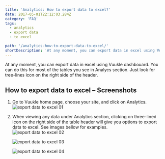 ```yaml
---
title: 'Analytics: How to export data to excel?'
date: 2017-05-01T22:12:03.284Z
category: 'FAQ'
tags:
  - analytics
  - export data
  - to excel

path: '/analytics-how-to-export-data-to-excel/'
shortDescription: 'At any moment, you can export data in excel using Vuukle dashbouard. '
---
```


At any moment, you can export data in excel using Vuukle dashbouard. You can do this for most of the tables you see in Analycs section. Just look for tree-lines icon on the right side of the header.

## How to export data to excel – Screenshots

1. Go to Vuukle home page, choose your site, and click on Analytics.
   ![export data to excel 01](/img/analytics-how-to-export-data-to-excel-img-1.jpg)

2. When viewing any data under Analytics section, clicking on three-lined icon on the right side of the table header will give you options to export data to excel. See images bellow for examples. ![export data to excel 02](/img/analytics-how-to-export-data-to-excel-img-2.jpg)

   ![export data to excel 03](/img/analytics-how-to-export-data-to-excel-img-3.jpg)

   ![export data to excel 04](/img/analytics-how-to-export-data-to-excel-img-4.jpg)

   ​

   ​
